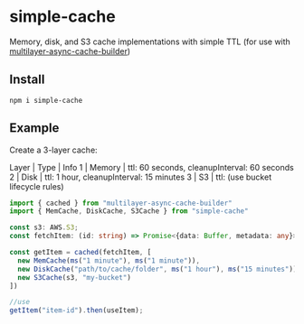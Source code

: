 # simple-cache
Memory, disk, and S3 cache implementations with simple TTL (for use with [multilayer-async-cache-builder](https://github.com/ken107/multilayer-async-cache-builder))

## Install
```
npm i simple-cache
```

## Example
Create a 3-layer cache:

Layer | Type | Info
1 | Memory | ttl: 60 seconds, cleanupInterval: 60 seconds
2 | Disk | ttl: 1 hour, cleanupInterval: 15 minutes
3 | S3 | ttl: (use bucket lifecycle rules)

```typescript
import { cached } from "multilayer-async-cache-builder"
import { MemCache, DiskCache, S3Cache } from "simple-cache"

const s3: AWS.S3;
const fetchItem: (id: string) => Promise<{data: Buffer, metadata: any}>;

const getItem = cached(fetchItem, [
  new MemCache(ms("1 minute"), ms("1 minute")),
  new DiskCache("path/to/cache/folder", ms("1 hour"), ms("15 minutes")),
  new S3Cache(s3, "my-bucket")
])

//use
getItem("item-id").then(useItem);
```
